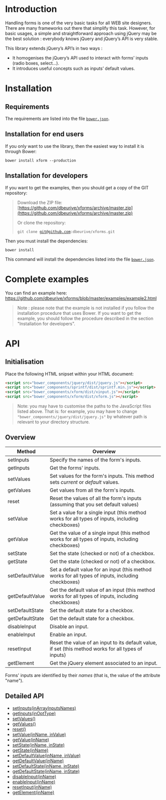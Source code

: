 # Introduction

Handling forms is one of the very basic tasks for all WEB site designers. There are many frameworks out there that simplify this task. However, for basic usages, a simple and straightforward approach using jQuery may be the best solution : everybody knows jQuery and jQuery’s API is very stable.

This library extends jQuery’s API’s in two ways :

* It homogenises the jQuery’s API used to interact with forms’ inputs (radio boxes, select…).
* It introduces useful concepts such as inputs’ default values.






# Installation

## Requirements

The requirements are listed into the file [<code>bower.json</code>](https://github.com/dbeurive/xforms/blob/master/bower.json).

## Installation for end users

If you only want to use the library, then the easiest way to install it is through Bower:

	bower install xform --production

## Installation for developers

If you want to get the examples, then you should get a copy of the GIT repository:

> Download the ZIP file: [https://github.com/dbeurive/xforms/archive/master.zip](https://github.com/dbeurive/xforms/archive/master.zip)
>
> Or clone the repository:
>
>	<code>git clone git@github.com:dbeurive/xforms.git</code>

Then you must install the dependencies:

	bower install

This command will install the dependencies listed into the file [<code>bower.json</code>](https://github.com/dbeurive/xforms/blob/master/bower.json).





# Complete examples

You can find an example here: https://github.com/dbeurive/xforms/blob/master/examples/example2.html

> Note : please note that the example is not installed if you follow the installation procedure that uses Bower.
> If you want to get the example, you should follow the procedure described in the section "Installation for developers".







# API

## Initialisation

Place the following HTML snipset within your HTML document:

```html
<script src="bower_components/jquery/dist/jquery.js"></script>
<script src="bower_components/sprintf/dist/sprintf.min.js"></script>
<script src="bower_components/xform/dist/xinput.js"></script>
<script src="bower_components/xform/dist/xform.js"></script>
```

> Note: you may have to customise the paths to the JavaScript files listed above. That is: for example, you may have to change <code>"bower_components/jquery/dist/jquery.js"</code> by whatever path is relevant to your directory structure.

## Overview

| Method           | Overview
|------------------|------------------------------------------------------------------------------------------------------|
| setInputs        | Specify the names of the form's inputs.                                                              |
| getInputs        | Get the forms' inputs.                                                                               |
| setValues        | Set values for the form's inputs. This method sets _current_ or _default_ values.                    |
| getValues        | Get values from all the form's inputs.                                                               |
| reset            | Reset the values of all the form's inputs (assuming that you set default values)                     | 
| setValue         | Set a value for a single input (this method works for all types of inputs, including checkboxes)     |
| getValue         | Get the value of a single input (this method works for all types of inputs, including checkboxes)    |
| setState         | Set the state (checked or not) of a checkbox.                                                        |
| getState         | Get the state (checked or not) of a checkbox.                                                        |
| setDefaultValue  | Set a default value for an input (this method works for all types of inputs, including checkboxes)   |
| getDefaultValue  | Get the default value of an input (this method works for all types of inputs, including checkboxes)  |
| setDefaultState  | Set the default state for a checkbox.                                                                |
| getDefaultState  | Get the default state for a checkbox.                                                                |
| disableInput     | Disable an input.                                                                                    |
| enableInput      | Enable an input.                                                                                     |
| resetInput       | Reset the value of an input to its default value, if set (this method works for all types of inputs) |
| getElement       | Get the jQuery element associated to an input.                                                       |

Forms' inputs are identified by their _names_ (that is, the value of the attribute "name").

## Detailed API

* [setInputs(inArrayInputsNames)](https://github.com/dbeurive/xforms/blob/master/doc/setInputs.md)
* [getInputs(inOptType)](https://github.com/dbeurive/xforms/blob/master/doc/getInputs.md)
* [setValues()](https://github.com/dbeurive/xforms/blob/master/doc/setValues.md)
* [getValues()](https://github.com/dbeurive/xforms/blob/master/doc/getValues.md)
* [reset()](https://github.com/dbeurive/xforms/blob/master/doc/reset.md)
* [setValue(inName, inValue)](https://github.com/dbeurive/xforms/blob/master/doc/setValue.md)
* [getValue(inName)](https://github.com/dbeurive/xforms/blob/master/doc/getValue.md)
* [setState(inName, inState)](https://github.com/dbeurive/xforms/blob/master/doc/setState.md)
* [getState(inName)](https://github.com/dbeurive/xforms/blob/master/doc/getState.md)
* [setDefaultValue(inName, inValue)](https://github.com/dbeurive/xforms/blob/master/doc/setDefaultValue.md)
* [getDefaultValue(inName)](https://github.com/dbeurive/xforms/blob/master/doc/getDefaultValue.md)
* [setDefaultState(inName, inState)](https://github.com/dbeurive/xforms/blob/master/doc/setDefaultState.md)
* [getDefaultState(inName, inState)](https://github.com/dbeurive/xforms/blob/master/doc/getDefaultState.md)
* [disableInput(inName)](https://github.com/dbeurive/xforms/blob/master/doc/disableInput.md)
* [enableInput(inName)](https://github.com/dbeurive/xforms/blob/master/doc/enableInput.md)
* [resetInput(inName)](https://github.com/dbeurive/xforms/blob/master/doc/resetInput.md)
* [getElement(inName)](https://github.com/dbeurive/xforms/blob/master/doc/getElement.md)



